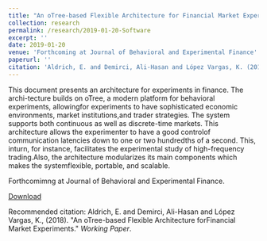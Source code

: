 ```yaml
---
title: "An oTree-based Flexible Architecture for Financial Market Experiments"
collection: research
permalink: /research/2019-01-20-Software
excerpt: ''
date: 2019-01-20
venue: 'Forthcoming at Journal of Behavioral and Experimental Finance'
paperurl: ''
citation: 'Aldrich, E. and Demirci, Ali-Hasan and López Vargas, K. (2019). &quot;An oTree-based Flexible Architecture forFinancial Market Experiments.&quot; <i>Working Paper</i>.'
---
```

This document presents an architecture for experiments in finance. The archi-tecture builds on oTree, a modern platform for behavioral experiments, allowingfor experiments to have sophisticated economic environments, market institutions,and trader strategies. The system supports both continuous as well as discrete-time markets. This architecture allows the experimenter to have a good controlof communication latencies down to one or two hundredths of a second. This, inturn, for instance, facilitates the experimental study of high-frequency trading.Also, the architecture modularizes its main components which makes the systemflexible, portable, and scalable.

Forthcomimng at Journal of Behavioral and Experimental Finance.

[Download](https://ssrn.com/abstract=3154070)

Recommended citation: Aldrich, E. and Demirci, Ali-Hasan and López Vargas, K., (2018). "An oTree-based Flexible Architecture forFinancial Market Experiments." <i>Working Paper</i>.

